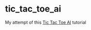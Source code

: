# tic_tac_toe_ai

My attempt of this [Tic Tac Toe AI](https://robertheaton.com/2018/10/09/programming-projects-for-advanced-beginners-3-a/) tutorial